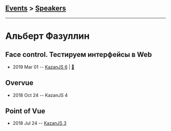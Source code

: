## [Events](../README.md) > [Speakers](../speakers.md)
---

# Альберт Фазуллин

## Face control. Тестируем интерфейсы в Web
- 2019 Mar 01 -- [KazanJS 6](https://www.youtube.com/watch?v=hQn0vRUQY20)  | [:notebook:](https://docs.google.com/presentation/d/1ibq05jD4Rlwv-jaLxdYIG2-9aQNldAnt4ITgwd8ZPhk/edit#slide=id.p)  
## Overvue
- 2018 Oct 24 -- KazanJS 4    
## Point of Vue
- 2018 Jul 24 -- [KazanJS 3](https://www.youtube.com/watch?v=hyRVKDaYvTI)    
